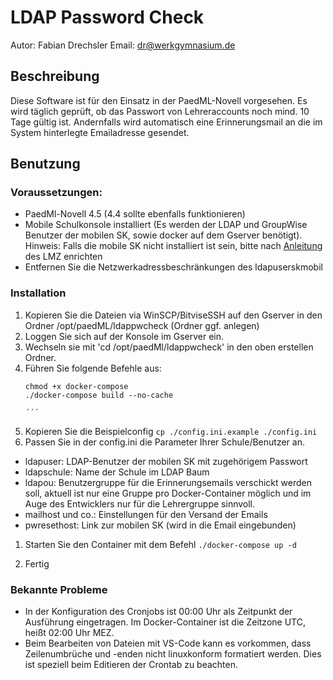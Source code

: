 # LDAP Password Check

Autor: Fabian Drechsler
Email: [dr@werkgymnasium.de](mailto:dr@werkgymnasium.de)

## Beschreibung
Diese Software ist für den Einsatz in der PaedML-Novell vorgesehen.
Es wird täglich geprüft, ob das Passwort von Lehreraccounts noch mind. 10 Tage gültig ist.
Andernfalls wird automatisch eine Erinnerungsmail an die im System hinterlegte Emailadresse gesendet.

## Benutzung
### Voraussetzungen:
* PaedMl-Novell 4.5 (4.4 sollte ebenfalls funktionieren)
* Mobile Schulkonsole installiert (Es werden der LDAP und GroupWise Benutzer der mobilen SK, sowie docker auf dem Gserver benötigt).
Hinweis: Falls die mobile SK nicht installiert ist sein, bitte nach [Anleitung](https://www.lmz-bw.de/index.php?eID=dumpFile&t=f&f=31991&token=d4f2caeef57b533b72d72409f248dbccd2eff8c7) des LMZ enrichten 
* Entfernen Sie die Netzwerkadressbeschränkungen des ldapuserskmobil

### Installation
1. Kopieren Sie die Dateien via WinSCP/BitviseSSH auf den Gserver in den Ordner /opt/paedML/ldappwcheck (Ordner ggf. anlegen)
1. Loggen Sie sich auf der Konsole im Gserver ein.
1. Wechseln sie mit 'cd /opt/paedMl/ldappwcheck' in den oben erstellen Ordner.
1. Führen Sie folgende Befehle aus:
    ```
    chmod +x docker-compose
    ./docker-compose build --no-cache

    ´´´
1. Kopieren Sie die Beispielconfig
    `cp ./config.ini.example ./config.ini`
1. Passen Sie in der config.ini die Parameter Ihrer Schule/Benutzer an.
* ldapuser: LDAP-Benutzer der mobilen SK mit zugehörigem Passwort
* ldapschule: Name der Schule im LDAP Baum
* ldapou: Benutzergruppe für die Erinnerungsemails verschickt werden soll, aktuell ist nur eine Gruppe pro Docker-Container möglich und im Auge des Entwicklers nur für die Lehrergruppe sinnvoll.
* mailhost und co.: Einstellungen für den Versand der Emails
* pwresethost: Link zur mobilen SK (wird in die Email eingebunden)

1. Starten Sie den Container mit dem Befehl
`./docker-compose up -d`

1. Fertig

### Bekannte Probleme
- In der Konfiguration des Cronjobs ist 00:00 Uhr als Zeitpunkt der Ausführung eingetragen. Im Docker-Container ist die Zeitzone UTC, heißt 02:00 Uhr MEZ.
- Beim Bearbeiten von Dateien mit VS-Code kann es vorkommen, dass Zeilenumbrüche und -enden nicht linuxkonform formatiert werden. Dies ist speziell beim Editieren der Crontab zu beachten.